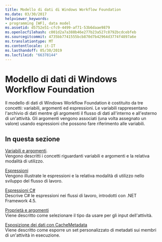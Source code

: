 ```yaml
---
title: Modello di dati di Windows Workflow Foundation
ms.date: 03/30/2017
helpviewer_keywords:
- programming [WF], data model
ms.assetid: d5752e51-cfc9-4499-af71-53b6daae9879
ms.openlocfilehash: c001d2a7a388b46e277b23a527c8792bcdcebfeb
ms.sourcegitcommit: 4735bb7741555bcb870d7b42964d3774f4897a6e
ms.translationtype: MT
ms.contentlocale: it-IT
ms.lasthandoff: 05/30/2019
ms.locfileid: "66378144"
---
```

# <a name="windows-workflow-foundation-data-model"></a>Modello di dati di Windows Workflow Foundation
Il modello di dati di Windows Workflow Foundation è costituito da tre concetti: variabili, argomenti ed espressioni. Le variabili rappresentano l'archivio di dati mentre gli argomenti il flusso di dati all'interno e all'esterno di un'attività. Gli argomenti vengono associati (una volta assegnato un valore) usando espressioni che possono fare riferimento alle variabili.  
  
## <a name="in-this-section"></a>In questa sezione  
 [Variabili e argomenti](variables-and-arguments.md).  
 Vengono descritti i concetti riguardanti variabili e argomenti e la relativa modalità di utilizzo.  
  
 [Espressioni](expressions.md)  
 Vengono illustrate le espressioni e la relativa modalità di utilizzo nello sviluppo del flusso di lavoro.  
  
 [Espressioni C#](csharp-expressions.md)  
 Descrive C# le espressioni nei flussi di lavoro, introdotti con .NET Framework 4.5.  
  
 [Proprietà e argomenti](properties-vs-arguments.md)  
 Viene descritto come selezionare il tipo da usare per gli input dell'attività.  
  
 [Esposizione dei dati con CacheMetadata](exposing-data-with-cachemetadata.md)  
 Viene descritto come esporre un set personalizzato di metadati sui membri di un'attività in esecuzione.
